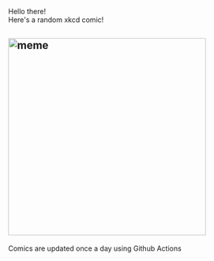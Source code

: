 Hello there! <br>Here's a random xkcd comic!<br>
## <img src="https://imgs.xkcd.com/comics/i_dont_own_a_tv.png" alt="meme" width="400"/><br>
Comics are updated once a day using Github Actions